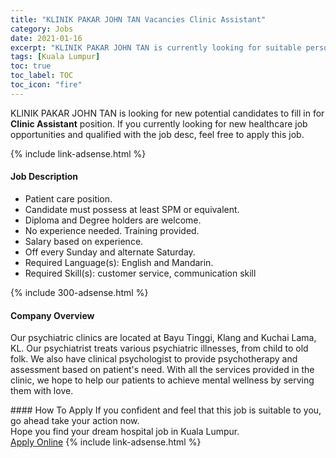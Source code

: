 ```yaml
---
title: "KLINIK PAKAR JOHN TAN Vacancies Clinic Assistant" 
category: Jobs 
date: 2021-01-16 
excerpt: "KLINIK PAKAR JOHN TAN is currently looking for suitable person to fill in the Clinic Assistant which positioned at Kuala Lumpur" 
tags: [Kuala Lumpur] 
toc: true 
toc_label: TOC 
toc_icon: "fire" 
--- 
```


<p>KLINIK PAKAR JOHN TAN is looking for new potential candidates to fill in for <b>Clinic Assistant</b> position. If you currently looking for new healthcare job opportunities and qualified with the job desc, feel free to apply this job.
</p>{% include link-adsense.html %} 
<div><div><h4>Job Description</h4></div><div><div><span><div><ul><li>Patient care position.</li><li>Candidate must possess at least SPM or equivalent.</li><li>Diploma and Degree holders are welcome.</li><li>No experience needed. Training provided.</li><li>Salary based on experience.</li><li>Off every Sunday and alternate Saturday.</li><li>Required Language(s): English and Mandarin.</li><li>Required Skill(s): customer service, communication skill</li></ul></div></span></div></div></div> 
{% include 300-adsense.html %} 
<div><div><h4>Company Overview</h4></div><div><div><span><div><p>Our psychiatric clinics are located at Bayu Tinggi, Klang and Kuchai Lama, KL. Our psychiatrist treats various psychiatric illnesses, from child to old folk. We also have clinical psychologist to provide psychotherapy and assessment based on patient's need. With all the services provided in the clinic, we hope to help our patients to achieve mental wellness by serving them with love.</p></div></span></div></div></div> 
#### How To Apply 
If you confident and feel that this job is suitable to you, go ahead take your action now. <br/> 
Hope you find your dream hospital job in Kuala Lumpur. <br/> 
<a href="https://www.jobstreet.com.my/en/job/clinic-assistant-4462560?jobId=jobstreet-my-job-4462560&sectionRank=20&token=0~bae254d7-0f48-4a17-b7bd-2f037b5a283c&fr=SRP%20View%20In%20New%20Ta" class="btn btn--warning" target="_blank" rel="nofollow noopenner">Apply Online</a> 
{% include link-adsense.html %} 